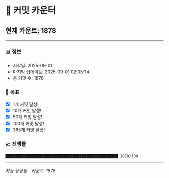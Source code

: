 # 🔢 커밋 카운터

## 현재 카운트: 1878

---

### 📊 정보
- 시작일: 2025-09-01
- 마지막 업데이트: 2025-09-01 02:05:14
- 총 커밋 수: 1878

### 🎯 목표
- [x] 1개 커밋 달성!
- [x] 10개 커밋 달성!
- [x] 50개 커밋 달성!
- [x] 100개 커밋 달성!
- [x] 365개 커밋 달성!

### 📈 진행률
```
██████████████████████████████████████████████████ 1878/100
```

---
*자동 생성됨 - 카운트: 1878*
